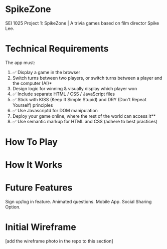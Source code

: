 # SpikeZone
SEI 1025 Project 1: SpikeZone | A trivia games based on film director Spike Lee.

# Technical Requirements
The app must:

1. :white_check_mark: Display a game in the browser
2. Switch turns between two players, or switch turns between a player and the computer (AI)*
3. Design logic for winning & visually display which player won
4. :white_check_mark: Include separate HTML / CSS / JavaScript files 
5. :white_check_mark: Stick with KISS (Keep It Simple Stupid) and DRY (Don't Repeat Yourself) principles 
6.  :white_check_mark: Use Javascriptd for DOM manipulation
7. Deploy your game online, where the rest of the world can access it**
8. :white_check_mark: Use semantic markup for HTML and CSS (adhere to best practices) 

# How To Play

# How It Works
   
# Future Features
Sign up/log in feature.
Animated questions.
Mobile App.
Social Sharing Option.

# Initial Wireframe
[add the wireframe photo in the repo to this section]
